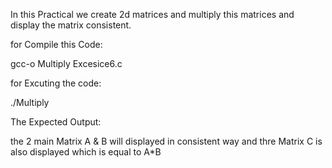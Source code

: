 In this Practical we create 2d matrices and multiply this matrices and display the matrix consistent.



for Compile this Code:


gcc-o Multiply Excesice6.c


for Excuting the code:

./Multiply


The Expected Output:


the 2 main Matrix A & B will displayed in consistent way and thre Matrix C is also displayed which is equal to A*B
